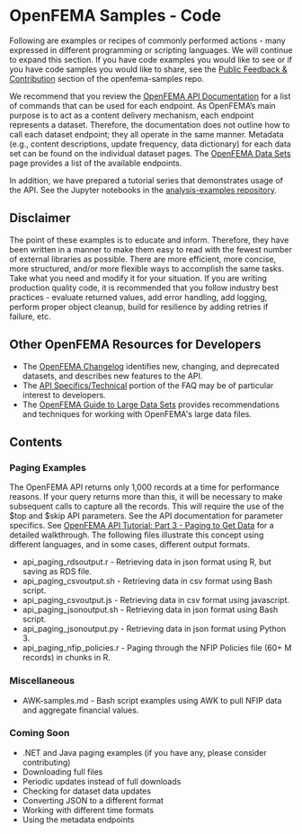# OpenFEMA Samples - Code 

Following are examples or recipes of commonly performed actions - many expressed in different programming or scripting languages. We will continue to expand this section. If you have code examples you would like to see or if you have code samples you would like to share, see the [Public Feedback & Contribution](https://github.com/FEMA/openfema-samples/blob/master/CONTRIBUTING.md) section of the openfema-samples repo. 

We recommend that you review the [OpenFEMA API Documentation](https://www.fema.gov/about/openfema/api) for a list of commands that can be used for each endpoint. As OpenFEMA’s main purpose is to act as a content delivery mechanism, each endpoint represents a dataset. Therefore, the documentation does not outline how to call each dataset endpoint; they all operate in the same manner. Metadata (e.g., content descriptions, update frequency, data dictionary) for each data set can be found on the individual dataset pages. The [OpenFEMA Data Sets](https://www.fema.gov/about/openfema/data-sets) page provides a list of the available endpoints.

In addition, we have prepared a tutorial series that demonstrates usage of the API. See the Jupyter notebooks in the [analysis-examples repository](https://github.com/FEMA/openfema-samples/tree/master/analysis-examples).

## Disclaimer
The point of these examples is to educate and inform. Therefore, they have been written in a manner to make them easy to read with the fewest number of external libraries as possible. There are more efficient, more concise, more structured, and/or more flexible ways to accomplish the same tasks. Take what you need and modify it for your situation. If you are writing production quality code, it is recommended that you follow industry best practices - evaluate returned values, add error handling, add logging, perform proper object cleanup, build for resilience by adding retries if failure, etc.

## Other OpenFEMA Resources for Developers

- The [OpenFEMA Changelog](https://www.fema.gov/about/openfema/changelog) identifies new, changing, and deprecated datasets, and describes new features to the API.
- The [API Specifics/Technical](https://www.fema.gov/about/openfema/faq) portion of the FAQ may be of particular interest to developers.
- The [OpenFEMA Guide to Large Data Sets](https://www.fema.gov/about/openfema/working-with-large-data-sets) provides recommendations and techniques for working with OpenFEMA's large data files. 

## Contents
### Paging Examples

The OpenFEMA API returns only 1,000 records at a time for performance reasons. If your query returns more than this, it will be necessary to make subsequent calls to capture all the records. This will require the use of the $top and $skip API parameters. See the API documentation for parameter specifics. See [OpenFEMA API Tutorial: Part 3 - Paging to Get Data](https://github.com/FEMA/openfema-samples/blob/master/analysis-examples/API_Tutorial_Part_3_PagingToGetData.ipynb) for a detailed walkthrough. The following files illustrate this concept using different languages, and in some cases, different output formats.

- api_paging_rdsoutput.r - Retrieving data in json format using R, but saving as RDS file.
- api_paging_csvoutput.sh - Retrieving data in csv format using Bash script.
- api_paging_csvoutput.js - Retrieving data in csv format using javascript.
- api_paging_jsonoutput.sh - Retrieving data in json format using Bash script.
- api_paging_jsonoutput.py - Retrieving data in json format using Python 3.
- api_paging_nfip_policies.r - Paging through the NFIP Policies file (60+ M records) in chunks in R.

### Miscellaneous 

- AWK-samples.md - Bash script examples using AWK to pull NFIP data and aggregate financial values.

### Coming Soon

- .NET and Java paging examples (if you have any, please consider contributing)
- Downloading full files
- Periodic updates instead of full downloads
- Checking for dataset data updates
- Converting JSON to a different format
- Working with different time formats
- Using the metadata endpoints